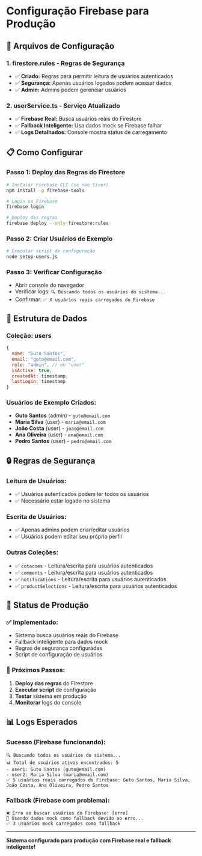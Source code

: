 # Configuração Firebase para Produção

## 🔧 Arquivos de Configuração

### 1. **firestore.rules** - Regras de Segurança
- ✅ **Criado:** Regras para permitir leitura de usuários autenticados
- ✅ **Segurança:** Apenas usuários logados podem acessar dados
- ✅ **Admin:** Admins podem gerenciar usuários

### 2. **userService.ts** - Serviço Atualizado
- ✅ **Firebase Real:** Busca usuários reais do Firestore
- ✅ **Fallback Inteligente:** Usa dados mock se Firebase falhar
- ✅ **Logs Detalhados:** Console mostra status de carregamento

## 📋 Como Configurar

### **Passo 1: Deploy das Regras do Firestore**
```bash
# Instalar Firebase CLI (se não tiver)
npm install -g firebase-tools

# Login no Firebase
firebase login

# Deploy das regras
firebase deploy --only firestore:rules
```

### **Passo 2: Criar Usuários de Exemplo**
```bash
# Executar script de configuração
node setup-users.js
```

### **Passo 3: Verificar Configuração**
- Abrir console do navegador
- Verificar logs: `🔍 Buscando todos os usuários do sistema...`
- Confirmar: `✅ X usuários reais carregados do Firebase`

## 🎯 Estrutura de Dados

### **Coleção: users**
```javascript
{
  name: "Guto Santos",
  email: "guto@email.com", 
  role: "admin", // ou "user"
  isActive: true,
  createdAt: timestamp,
  lastLogin: timestamp
}
```

### **Usuários de Exemplo Criados:**
- **Guto Santos** (admin) - `guto@email.com`
- **Maria Silva** (user) - `maria@email.com`
- **João Costa** (user) - `joao@email.com`
- **Ana Oliveira** (user) - `ana@email.com`
- **Pedro Santos** (user) - `pedro@email.com`

## 🔒 Regras de Segurança

### **Leitura de Usuários:**
- ✅ Usuários autenticados podem ler todos os usuários
- ✅ Necessário estar logado no sistema

### **Escrita de Usuários:**
- ✅ Apenas admins podem criar/editar usuários
- ✅ Usuários podem editar seu próprio perfil

### **Outras Coleções:**
- ✅ `cotacoes` - Leitura/escrita para usuários autenticados
- ✅ `comments` - Leitura/escrita para usuários autenticados
- ✅ `notifications` - Leitura/escrita para usuários autenticados
- ✅ `productSelections` - Leitura/escrita para usuários autenticados

## 🚀 Status de Produção

### ✅ **Implementado:**
- Sistema busca usuários reais do Firebase
- Fallback inteligente para dados mock
- Regras de segurança configuradas
- Script de configuração de usuários

### 🔄 **Próximos Passos:**
1. **Deploy das regras** do Firestore
2. **Executar script** de configuração
3. **Testar** sistema em produção
4. **Monitorar** logs do console

## 📊 Logs Esperados

### **Sucesso (Firebase funcionando):**
```
🔍 Buscando todos os usuários do sistema...
📊 Total de usuários ativos encontrados: 5
- user1: Guto Santos (guto@email.com)
- user2: Maria Silva (maria@email.com)
✅ 5 usuários reais carregados do Firebase: Guto Santos, Maria Silva, João Costa, Ana Oliveira, Pedro Santos
```

### **Fallback (Firebase com problema):**
```
❌ Erro ao buscar usuários do Firebase: [erro]
🔄 Usando dados mock como fallback devido ao erro...
✅ 3 usuários mock carregados como fallback
```

---

**Sistema configurado para produção com Firebase real e fallback inteligente!**
